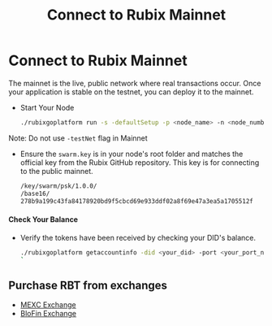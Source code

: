 ﻿---
title: Connect to Rubix Mainnet
sidebar_label: Connect to Rubix Mainnet
---

# Connect to Rubix Mainnet

The mainnet is the live, public network where real transactions occur. Once your application is stable on the testnet, you can deploy it to the mainnet.

- Start Your Node

    ```bash
    ./rubixgoplatform run -s -defaultSetup -p <node_name> -n <node_number> -grpcPort <grpc_port>
    ```

Note: Do not use `-testNet` flag in Mainnet

- Ensure the `swarm.key` is in your node's root folder and matches the official key from the Rubix GitHub repository. This key is for connecting to the public mainnet.

    ```bash
    /key/swarm/psk/1.0.0/
    /base16/
    278b9a199c43fa84178920bd9f5cbcd69e933ddf02a8f69e47a3ea5a1705512f
    ```

#### Check Your Balance
- Verify the tokens have been received by checking your DID's balance.

    ```bash
    ./rubixgoplatform getaccountinfo -did <your_did> -port <your_port_number>
    `

## Purchase RBT from exchanges

- [MEXC Exchange](https://www.mexc.fm/en-IN/price/RBT)
- [BloFin Exchange](https://blofin.com/spot/RBT-USDT)